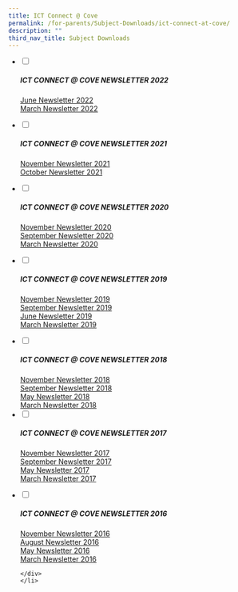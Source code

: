 ```yaml
---
title: ICT Connect @ Cove
permalink: /for-parents/Subject-Downloads/ict-connect-at-cove/
description: ""
third_nav_title: Subject Downloads
---
```

<ul class="jekyllcodex_accordion">
  <li>
    <input type="checkbox" id="accordion1">
		<label for="accordion1"><h5>ICT CONNECT @ COVE NEWSLETTER 2022</h5></label>
    <div>
  <p><a href="/files/June%202022_CW%20Newsletter.pdf" target="_blank" rel="noopener noreferrer">June Newsletter 2022</a>
    <br>
		<a href="/files/March%202022_CW%20Newsletter.pdf" target="_blank" rel="noopener noreferrer">March Newsletter 2022</a></p>
    </div>
	</li>
	<li>
    <input type="checkbox" id="accordion2">
    <label for="accordion2"><h5>ICT CONNECT @ COVE NEWSLETTER 2021</h5></label>
    <div>
      <p><a href="/files/2021%20Term%204%20CW%20Newsletter.pdf" target="_blank" rel="noopener">November Newsletter 2021</a>
				<br>
				<a href="/files/2021%20Term%204%20CW%20Newsletter.pdf" target="_blank" rel="noopener">October Newsletter 2021</a></p>
    </div>
	</li>
	<li>
    <input type="checkbox" id="accordion3">
    <label for="accordion3"><h5>ICT CONNECT @ COVE NEWSLETTER 2020</h5></label>
    <div>
    <p><a href="https://punggolcovepri.moe.edu.sg/qql/slot/u1242/ICT/2020%20Nov%20ICT%20Newsletter%20(for%20parents)%20lr.mp4" target="_blank" rel="noopener noreferrer">November Newsletter 2020</a><br>
  <a href="/files/2020%20Sep%20ICT%20Newsletter%20(for%20parents).pdf" target="_blank" rel="noopener noreferrer">September Newsletter 2020</a><br>
    <a href="/files/2020%20Mar%20ICT%20Newsletter.pdf" target="_blank" rel="noopener noreferrer">March Newsletter 2020</a>
			</p>
    </div>
	</li>
	<li>
    <input type="checkbox" id="accordion4">
    <label for="accordion4"><h5>ICT CONNECT @ COVE NEWSLETTER 2019</h5></label>
    <div>
    <p><a href="/files/iCT%20CONNECT%20@%20Cove%20(Term%204%202019).pdf" target="_blank" rel="noopener noreferrer">November Newsletter 2019</a>
  <br>
    <a href="/files/CW%202019%20Term%203%20Newsletter%20Ver%204.pdf" target="_blank" rel="noopener noreferrer">September Newsletter 2019</a>
			<br>
       <a href="/files/2019%20June%20ICT%20Newsletter%20(final).pdf" target="_blank" rel="noopener noreferrer">June Newsletter 2019</a>
			<br>
     <a href="/files/2019%20Mar%20ICT%20Newsletter.pdf" target="_blank" rel="noopener noreferrer">March Newsletter 2019</a>
    </p></div>
	</li>
	<li>
    <input type="checkbox" id="accordion5">
    <label for="accordion5"><h5>ICT CONNECT @ COVE NEWSLETTER 2018</h5></label>
		<div>
    <a href="/files/2018%20Nov%20ICT%20Newsletter%20(3).pdf" target="_blank" rel="noopener noreferrer">November Newsletter 2018</a>
			<br>
    <a href="/files/2018%20Sep%20ICT%20Newsletter.pdf" target="_blank" rel="noopener noreferrer">September Newsletter 2018</a>
		<br>
    <a href="/files/2018%20May%20ICT%20Newsletter.pdf" target="_blank" rel="noopener noreferrer">May Newsletter 2018</a>
			<br>
    <a href="/files/2018%20Mar%20ICT%20Newsletter.pdf" target="_blank" rel="noopener noreferrer">March Newsletter 2018</a>
    </div>
	</li>
	<li>
    <input type="checkbox" id="accordion6">
    <label for="accordion6"><h5>ICT CONNECT @ COVE NEWSLETTER 2017</h5></label>
    <div>
    <p><a href="/files/2017%20Nov%20ICT%20Connect.pdf" target="_blank" rel="noopener noreferrer">November Newsletter 2017</a>
			<br>
    <a href="/files/2017%20Sep%20ICT%20Connect.pdf" target="_blank" rel="noopener noreferrer">September Newsletter 2017</a>
			<br>
    <a href="/files/ICT%20Newsletter%202017%20May.pdf" target="_blank" rel="noopener noreferrer">May Newsletter 2017</a>
 <br>
    <a href="/files/ICT%20Newsletter%202017%20Mar.pdf" target="_blank" rel="noopener noreferrer">March Newsletter 2017</a></p>
			
</div></li><li>
    <input type="checkbox" id="accordion7">
    <label for="accordion7"><h5>ICT CONNECT @ COVE NEWSLETTER 2016</h5></label>
    <div>
    <a href="/files/ICT%20Newsletter_2016_Term%204.pdf" target="_blank" rel="noopener noreferrer">November Newsletter 2016</a>
<br>
    <a href="/files/2016%20T3%20PCPS%20-%20ICT%20Connect.pdf" target="_blank" rel="noopener noreferrer">August Newsletter 2016</a>
  <br>
    <a href="/files/2016%20T2%20PCPS%20-%20ICT%20Connect%20(May%202016).pdf" target="_blank" rel="noopener noreferrer">May Newsletter 2016</a>
  <br>
    <a href="https://punggolcovepri-moe-edu-sg-admin.cwp.sg/qql/slot/u1242/ICT/ICT%20Connect.pdf" target="_blank" rel="noopener noreferrer">March Newsletter 2016</a>
  <br>


    </div>
	</li>
</ul>
